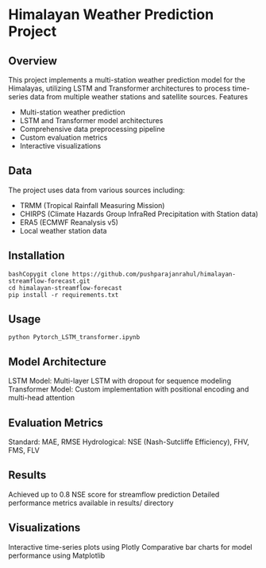 # Himalayan Weather Prediction Project

## Overview
This project implements a multi-station weather prediction model for the Himalayas, utilizing LSTM and Transformer architectures to process time-series data from multiple weather stations and satellite sources.
Features

- Multi-station weather prediction
- LSTM and Transformer model architectures
- Comprehensive data preprocessing pipeline
- Custom evaluation metrics
- Interactive visualizations

## Data
The project uses data from various sources including:

- TRMM (Tropical Rainfall Measuring Mission)
- CHIRPS (Climate Hazards Group InfraRed Precipitation with Station data)
- ERA5 (ECMWF Reanalysis v5)
- Local weather station data

## Installation
```
bashCopygit clone https://github.com/pushparajanrahul/himalayan-streamflow-forecast.git
cd himalayan-streamflow-forecast
pip install -r requirements.txt
```

## Usage
```
python Pytorch_LSTM_transformer.ipynb
```

## Model Architecture

LSTM Model: Multi-layer LSTM with dropout for sequence modeling
Transformer Model: Custom implementation with positional encoding and multi-head attention

## Evaluation Metrics

Standard: MAE, RMSE
Hydrological: NSE (Nash-Sutcliffe Efficiency), FHV, FMS, FLV

## Results

Achieved up to 0.8 NSE score for streamflow prediction
Detailed performance metrics available in results/ directory

## Visualizations

Interactive time-series plots using Plotly
Comparative bar charts for model performance using Matplotlib

